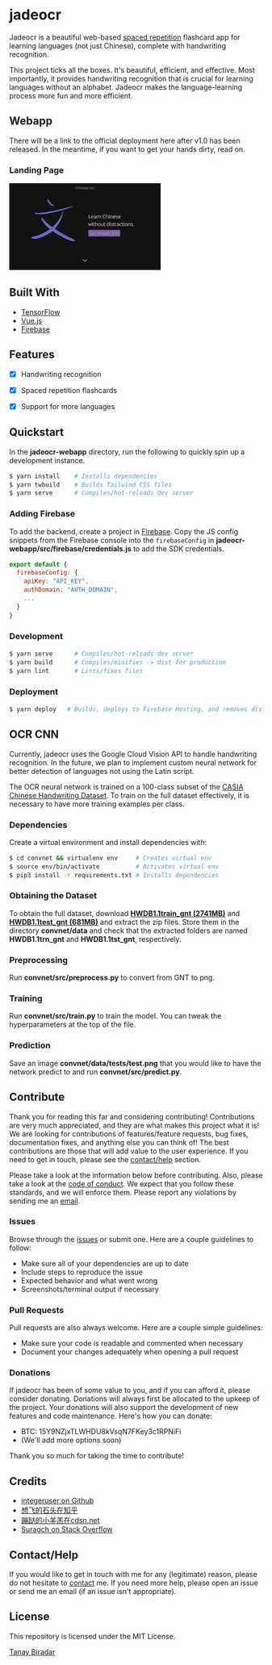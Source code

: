 # jadeocr
Jadeocr is a beautiful web-based [spaced repetition](https://en.wikipedia.org/wiki/Spaced_repetition) flashcard app for learning languages (not just Chinese), complete with handwriting recognition.

This project ticks all the boxes. It's beautiful, efficient, and effective. Most importantly, it provides handwriting recognition that is crucial for learning languages without an alphabet. Jadeocr makes the language-learning process more fun and more efficient.


## Webapp
There will be a link to the official deployment here after v1.0 has been released. In the meantime, if you want to get your hands dirty, read on.

### Landing Page
![Landing Page](demos/landing-page.png)


## Built With
* [TensorFlow](https://www.tensorflow.org)
* [Vue.js](https://vuejs.org)
* [Firebase](https://firebase.google.com/)


## Features
* [x] Handwriting recognition
* [x] Spaced repetition flashcards
* [x] Support for more languages


## Quickstart
In the **jadeocr-webapp** directory, run the following to quickly spin up a development instance.
```bash
$ yarn install    # Installs dependencies
$ yarn twbuild    # Builds Tailwind CSS files
$ yarn serve      # Compiles/hot-reloads dev server
```

### Adding Firebase
To add the backend, create a project in [Firebase](https://firebase.google.com). Copy the JS config snippets from the Firebase console into the `firebaseConfig` in **jadeocr-webapp/src/firebase/credentials.js** to add the SDK credentials.
```javascript
export default {
  firebaseConfig: {
    apiKey: "API_KEY",
    authDomain: "AUTH_DOMAIN",
    ...
  }
}
```

### Development
```bash
$ yarn serve      # Compiles/hot-reloads dev server
$ yarn build      # Compiles/minifies -> dist for production
$ yarn lint       # Lints/fixes files
```

### Deployment
```bash
$ yarn deploy   # Builds, deploys to Firebase Hosting, and removes dist
```


## OCR CNN
Currently, jadeocr uses the Google Cloud Vision API to handle handwriting recognition. In the future, we plan to implement custom neural network for better detection of languages not using the Latin script.

The OCR neural network is trained on a 100-class subset of the [CASIA Chinese Handwriting Dataset](http://www.nlpr.ia.ac.cn/databases/handwriting/Home.html). To train on the full dataset effectively, it is necessary to have more training examples per class.

### Dependencies
Create a virtual environment and install dependencies with:
```bash
$ cd convnet && virtualenv env     # Creates virtual env
$ source env/bin/activate          # Activates virtual env
$ pip3 install -r requirements.txt # Installs dependencies
```

### Obtaining the Dataset
To obtain the full dataset, download [**HWDB1.1train_gnt (2741MB)**](http://www.nlpr.ia.ac.cn/databases/download/feature_data/HWDB1.1trn.zip) and [**HWDB1.1test_gnt (681MB)**](http://www.nlpr.ia.ac.cn/databases/download/feature_data/HWDB1.1tst.zip) and extract the zip files. Store them in the directory **convnet/data** and check that the extracted folders are named **HWDB1.1trn_gnt** and **HWDB1.1tst_gnt**, respectively.

### Preprocessing
Run **convnet/src/preprocess.py** to convert from GNT to png.

### Training
Run **convnet/src/train.py** to train the model. You can tweak the hyperparameters at the top of the file.

### Prediction
Save an image **convnet/data/tests/test.png** that you would like to have the network predict to and run **convnet/src/predict.py**.


## Contribute
Thank you for reading this far and considering contributing! Contributions are very much appreciated, and they are what makes this project what it is! We are looking for contributions of features/feature requests, bug fixes, documentation fixes, and anything else you can think of! The best contributions are those that will add value to the user experience. If you need to get in touch, please see the [contact/help](#Contact/Help) section.

Please take a look at the information below before contributing. Also, please take a look at the [code of conduct](https://github.com/TanayB11/jadeocr/blob/master/CODE_OF_CONDUCT.md). We expect that you follow these standards, and we will enforce them. Please report any violations by sending me an <a href='mailto: tanaybiradar24@gmail.com'>email</a>. 

### Issues
Browse through the [issues](https://github.com/TanayB11/jadeocr/issues) or submit one. Here are a couple guidelines to follow:
* Make sure all of your dependencies are up to date
* Include steps to reproduce the issue
* Expected behavior and what went wrong
* Screenshots/terminal output if necessary

### Pull Requests
Pull requests are also always welcome. Here are a couple simple guidelines:
* Make sure your code is readable and commented when necessary
* Document your changes adequately when opening a pull request

### Donations
If jadeocr has been of some value to you, and if you can afford it, please consider donating. Donations will always first be allocated to the upkeep of the project. Your donations will also support the development of new features and code maintenance. Here's how you can donate:
* BTC: 15Y9NZjxTLWHDU8kVsqN7FKey3c1RPNiFi
* (We'll add more options soon)

Thank you so much for taking the time to contribute!


## Credits
* [integeruser on Github](https://github.com/integeruser/CASIA-HWDB1.1-cnn)
* [想飞的石头在知乎](https://zhuanlan.zhihu.com/p/24698483)
* [蹦跶的小羊羔在cdsn.net](https://blog.csdn.net/yql_617540298/article/details/82740382)
* [Suragch on Stack Overflow](https://stackoverflow.com/questions/49047159/spaced-repetition-algorithm-from-supermemo-sm-2)


## Contact/Help
If you would like to get in touch with me for any (legitimate) reason, please do not hesitate to 
<a href='mailto: tanaybiradar24@gmail.com'>contact</a> me. If you need more help, please open an issue or send me an email (if an issue isn't appropriate).


## License
This repository is licensed under the MIT License.

[Tanay Biradar](https://github.com/TanayB11)
